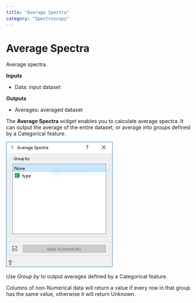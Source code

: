 ```yaml
---
title: "Average Spectra"
category: "Spectroscopy"
---
```

Average Spectra
===============

Average spectra.

**Inputs**

- Data: input dataset

**Outputs**

- Averages: averaged dataset

The **Average Spectra** widget enables you to calculate average spectra. It can output the average of the entire dataset, or average into groups defined by a Categorical feature.

![](/widget-catalog/spectroscopy/images/Average-Spectra-stamped.png)

Use *Group by* to output averages defined by a Categorical feature.

Columns of non-Numerical data will return a value if every row in that group has the same value, otherwise it will return Unknown.
